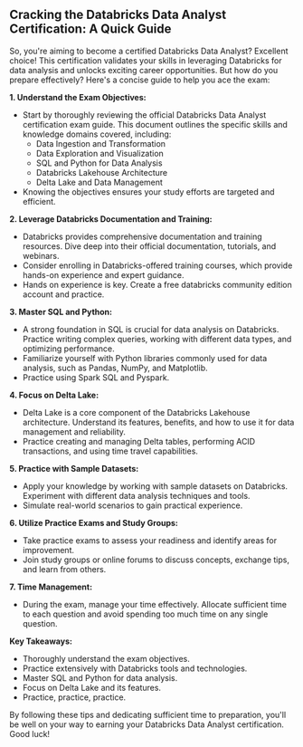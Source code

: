## Cracking the Databricks Data Analyst Certification: A Quick Guide

So, you're aiming to become a certified Databricks Data Analyst? Excellent choice! This certification validates your skills in leveraging Databricks for data analysis and unlocks exciting career opportunities. But how do you prepare effectively? Here's a concise guide to help you ace the exam:

**1. Understand the Exam Objectives:**

* Start by thoroughly reviewing the official Databricks Data Analyst certification exam guide. This document outlines the specific skills and knowledge domains covered, including:
    * Data Ingestion and Transformation
    * Data Exploration and Visualization
    * SQL and Python for Data Analysis
    * Databricks Lakehouse Architecture
    * Delta Lake and Data Management
* Knowing the objectives ensures your study efforts are targeted and efficient.

**2. Leverage Databricks Documentation and Training:**

* Databricks provides comprehensive documentation and training resources. Dive deep into their official documentation, tutorials, and webinars.
* Consider enrolling in Databricks-offered training courses, which provide hands-on experience and expert guidance.
* Hands on experience is key. Create a free databricks community edition account and practice.

**3. Master SQL and Python:**

* A strong foundation in SQL is crucial for data analysis on Databricks. Practice writing complex queries, working with different data types, and optimizing performance.
* Familiarize yourself with Python libraries commonly used for data analysis, such as Pandas, NumPy, and Matplotlib.
* Practice using Spark SQL and Pyspark.

**4. Focus on Delta Lake:**

* Delta Lake is a core component of the Databricks Lakehouse architecture. Understand its features, benefits, and how to use it for data management and reliability.
* Practice creating and managing Delta tables, performing ACID transactions, and using time travel capabilities.

**5. Practice with Sample Datasets:**

* Apply your knowledge by working with sample datasets on Databricks. Experiment with different data analysis techniques and tools.
* Simulate real-world scenarios to gain practical experience.

**6. Utilize Practice Exams and Study Groups:**

* Take practice exams to assess your readiness and identify areas for improvement.
* Join study groups or online forums to discuss concepts, exchange tips, and learn from others.

**7. Time Management:**

* During the exam, manage your time effectively. Allocate sufficient time to each question and avoid spending too much time on any single question.

**Key Takeaways:**

* Thoroughly understand the exam objectives.
* Practice extensively with Databricks tools and technologies.
* Master SQL and Python for data analysis.
* Focus on Delta Lake and its features.
* Practice, practice, practice.

By following these tips and dedicating sufficient time to preparation, you'll be well on your way to earning your Databricks Data Analyst certification. Good luck!
